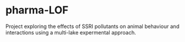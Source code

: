 # pharma-LOF
Project exploring the effects of SSRI pollutants on animal behaviour and interactions using a multi-lake expermental approach. 
